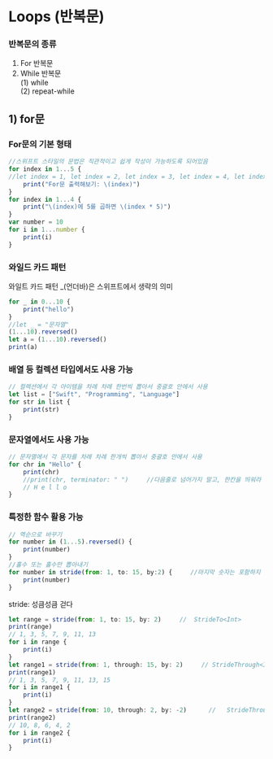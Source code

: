 # Loops (반복문)
### 반복문의 종류
1) For 반복문  
2) While 반복문  
  (1) while  
  (2) repeat-while
## 1) for문
### For문의 기본 형태
```javascript
//스위프트 스타일의 문법은 직관적이고 쉽게 작성이 가능하도록 되어있음
for index in 1...5 {        
//let index = 1, let index = 2, let index = 3, let index = 4, let index = 5
    print("For문 출력해보기: \(index)")
}
for index in 1...4 {
    print("\(index)에 5를 곱하면 \(index * 5)")
}
var number = 10
for i in 1...number {
    print(i)
}
```
### 와일드 카드 패턴
와일트 카드 패턴 _(언더바)은 스위프트에서 생략의 의미
```javascript
for _ in 0...10 {
    print("hello")
}
//let _ = "문자열"
(1...10).reversed()
let a = (1...10).reversed()
print(a)
```
### 배열 등 컬렉션 타입에서도 사용 가능
```javascript
// 컬렉션에서 각 아이템을 차례 차례 한번씩 뽑아서 중괄호 안에서 사용
let list = ["Swift", "Programming", "Language"]
for str in list {
    print(str)
}
```
### 문자열에서도 사용 가능
```javascript
// 문자열에서 각 문자를 차례 차례 한개씩 뽑아서 중괄호 안에서 사용
for chr in "Hello" {
    print(chr)
    //print(chr, terminator: " ")     //다음줄로 넘어가지 말고, 한칸을 띄워라
    // H e l l o
}
```
### 특정한 함수 활용 가능
```javascript
// 역순으로 바꾸기
for number in (1...5).reversed() {
    print(number)
}
//홀수 또는 홀수만 뽑아내기
for number in stride(from: 1, to: 15, by:2) {     //마지막 숫자는 포함하지 않음
    print(number)
}
```
stride: 성큼성큼 걷다
```javascript
let range = stride(from: 1, to: 15, by: 2)     //  StrideTo<Int>
print(range)
// 1, 3, 5, 7, 9, 11, 13
for i in range {
    print(i)
}
let range1 = stride(from: 1, through: 15, by: 2)     // StrideThrough<Int>
print(range1)
// 1, 3, 5, 7, 9, 11, 13, 15
for i in range1 {
    print(i)
}
let range2 = stride(from: 10, through: 2, by: -2)      //   StrideThrough<Int>
print(range2)
// 10, 8, 6, 4, 2
for i in range2 {
    print(i)
}
```
